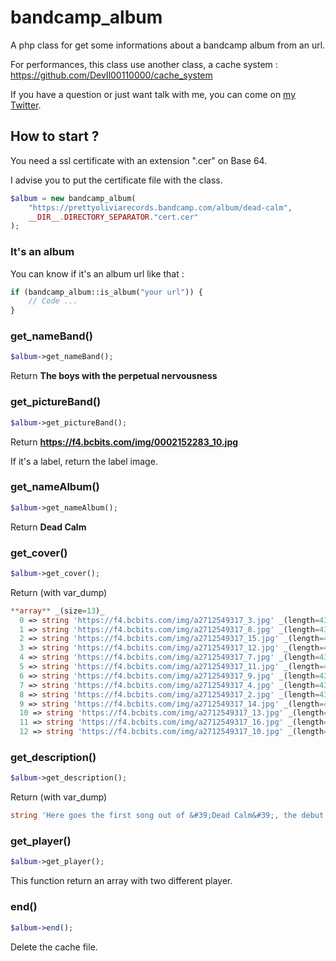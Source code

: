 # bandcamp_album
A php class for get some informations about a bandcamp album from an url.

For performances, this class use another class, a cache system :
https://github.com/DevIl00110000/cache_system

If you have a question or just want talk with me, you can come on [my Twitter](https://twitter.com/DevIl00110000).

## How to start ?
You need a ssl certificate with an extension  ".cer" on Base 64.

I advise you to put the certificate file with the class.
``` php
$album = new bandcamp_album(
	"https://prettyoliviarecords.bandcamp.com/album/dead-calm",
	__DIR__.DIRECTORY_SEPARATOR."cert.cer"
);
```

### It's an album
You can know if it's an album url like that :
``` php 
if (bandcamp_album::is_album("your url")) {
	// Code ...
}
```
### get_nameBand()
``` php
$album->get_nameBand();
```
Return **The boys with the perpetual nervousness**

### get_pictureBand()
``` php
$album->get_pictureBand();
```
Return **https://f4.bcbits.com/img/0002152283_10.jpg**

If it's a label, return the label image.

### get_nameAlbum()
``` php
$album->get_nameAlbum();
```
Return **Dead Calm**

### get_cover()
``` php
$album->get_cover();
```
Return (with var_dump)
``` php
**array** _(size=13)_
  0 => string 'https://f4.bcbits.com/img/a2712549317_3.jpg' _(length=43)_
  1 => string 'https://f4.bcbits.com/img/a2712549317_8.jpg' _(length=43)_
  2 => string 'https://f4.bcbits.com/img/a2712549317_15.jpg' _(length=44)_
  3 => string 'https://f4.bcbits.com/img/a2712549317_12.jpg' _(length=44)_
  4 => string 'https://f4.bcbits.com/img/a2712549317_7.jpg' _(length=43)_
  5 => string 'https://f4.bcbits.com/img/a2712549317_11.jpg' _(length=44)_
  6 => string 'https://f4.bcbits.com/img/a2712549317_9.jpg' _(length=43)_
  7 => string 'https://f4.bcbits.com/img/a2712549317_4.jpg' _(length=43)_
  8 => string 'https://f4.bcbits.com/img/a2712549317_2.jpg' _(length=43)_
  9 => string 'https://f4.bcbits.com/img/a2712549317_14.jpg' _(length=44)_
  10 => string 'https://f4.bcbits.com/img/a2712549317_13.jpg' _(length=44)_
  11 => string 'https://f4.bcbits.com/img/a2712549317_16.jpg' _(length=44)_
  12 => string 'https://f4.bcbits.com/img/a2712549317_10.jpg' _(length=44)_
```

### get_description()
``` php
$album->get_description();
```
Return (with var_dump)
``` php
string 'Here goes the first song out of &#39;Dead Calm&#39;, the debut LP of The Boys With The Perpetual Nervousness. It is &quot;Close The Doors&quot;, a simple pop song featuring 12-string guitar arrangements and, of course, the delicious voice of Andrew. The official release date of the album in vinyl is next March 1st, but you can already buy it at the label&#39;s store. As of March 8th, the album will be posted on Spotify and similar platforms. There is also a video!<br><br>TBWTPN are Andrew Taylor (Dropk'... _(length=823)_
```

### get_player()
``` php
$album->get_player();
```
This function return an array with two different player.

### end()
``` php
$album->end();
```
Delete the cache file.
